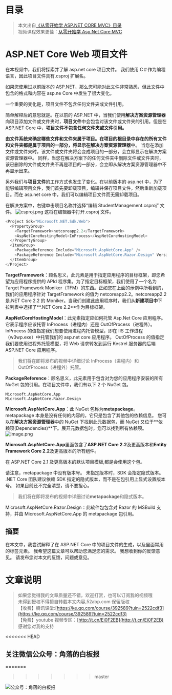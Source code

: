 # 目录
> 本文出自[《从零开始学 ASP.NET CORE MVC》目录](https://www.52abp.com/wiki/mvc/0.1.4/1.Intro) </br>
> 视频课程效果更佳：[从零开始学 Asp.Net Core MVC](https://study.163.com/course/courseMain.htm?courseId=1209215803&share=2&shareId=400000000309007) </br>

# ASP.NET Core Web 项目文件

在本视频中，我们将探索并了解 asp.net core 项目文件。 我们使用 C＃作为编程语言，因此项目文件具有.csproj 扩展名。

如果您使用过以前版本的 ASP.NET，那么您可能对此文件非常熟悉，但此文件中包含的格式和内容在 asp.ne Core 中发生了很大变化。

一个重要的变化是，项目文件不包含任何文件夹或文件引用。

简单解释后的意思就是。在以前的 ASP.NET 中，当我们使用**解决方案资源管理器**向项目添加文件或文件夹时，**项目文件**中会包含对该文件或文件夹的引用。但是在 ASP.NET Core 中，**项目文件不包含任何文件夹或文件引用。**

**由文件系统来确定哪些文件和文件夹属于项目。**在项目的根目录中存在的所有文件和文件夹都是属于项目的一部分，将显示在**解决方案资源管理器**中。 当您在添加文件或文件夹时，该文件或文件夹将会变成项目的一部分，会立即显示在解决方案资源管理器中。 同样，当您在解决方案下的任何文件夹中删除文件或文件夹时，该已删除的文件或文件夹不再是项目的一部分，会立即从解决方案资源管理器中不再显示出来。

另外我们与**项目文件**的工作方式也发生了变化。在以前版本的 asp.net 中，为了能够编辑项目文件，我们首先要卸载项目，编辑并保存项目文件，然后重新加载项目。而在 asp.net core 中，我们可以编辑项目文件而无需卸载项目。

在解决方案中，右键单击项目名称并选择“编辑 StudentManagement.csproj” 文件。
![csproj.png](https://upload-images.jianshu.io/upload_images/1979022-1163bbc9e2e89052.png)
这将在编辑器中打开.csproj 文件。

```csharp
<Project Sdk="Microsoft.NET.Sdk.Web">
  <PropertyGroup>
    <TargetFramework>netcoreapp2.2</TargetFramework>
    <AspNetCoreHostingModel>InProcess</AspNetCoreHostingModel>
  </PropertyGroup>
  <ItemGroup>
    <PackageReference Include="Microsoft.AspNetCore.App" />
    <PackageReference Include="Microsoft.AspNetCore.Razor.Design" Version="2.2.0" PrivateAssets="All" />
  </ItemGroup>
</Project>
```

**TargetFramework**：顾名思义，此元素是用于指定应用程序的目标框架，即您希望为应用程序提供的 APId 程序集。为了指定目标框架，我们使用了一个名为 Target Framework Moniker（TFM）的东西。正如您在上面的示例中所看到的，我们的应用程序针对 TargetFramework 的值为 netcoreapp2.2。netcoreapp2.2 是.NET Core 2.2 的 Moniker。当我们创建此应用程序时，我们从**新建项目中**下拉列表中选择了**.NET Core 2.2**作为目标框架。

**AspNetCoreHostingModel**：此元素指定应如何托管 Asp.Net Core 应用程序。它表示程序应该托管 InProcess（进程内）还是 OutOfProcess（进程外）。
InProcess 的值指定我们想要使用进程内托管模型，即在 IIS 工作进程（w3wp.exe）中托管我们的 asp.net core 应用程序。
OutOfProcess 的值指定我们要使用进程外托管模型，将 Web 请求转发到运行 Kestrel 服务器的后端 ASP.NET Core 应用程序。

> 我们将在即将发布的视频中详细讨论 InProcess（进程内）和 OutOfProcess（进程外）托管。

**PackageReference**：顾名思义，此元素用于包含对为您的应用程序安装的所有 NuGet 包的引用。在项目文件中，我们有以下 2 个 NuGet 包。

```
Microsoft.AspNetCore.App
Microsoft.AspNetCore.Razor.Design
```

**Microsoft.AspNetCore.App**：此 NuGet 包称为**metapackage**。
metapackage 本身是没有任何的内容的，它只是包含了其他包的依赖信息。
您可以在**解决方案资源管理器**中的 NuGet 下找到此元数据包，而 NuGet 又位于**依赖项(Dependencies)**下。展开元数据包时，您可以找到所有依赖项。
![image.png](https://upload-images.jianshu.io/upload_images/1979022-f06cbc399161a80d.png)

**Microsoft.AspNetCore.App**里面包含了**ASP.NET Core 2.2**及更高版本和**Entity Framework Core 2.2**及更高版本的所有组件。

在 ASP.NET Core 2.1 及更高版本的默认项目模板,都是会使用这个包。

请注意，metapackage 中没有版本号。 未指定版本时，SDK 会指定隐式版本。
.NET Core 团队建议依赖 SDK 指定的隐式版本，而不是在包引用上显式设置版本号。
如果目前还不完全清楚，请不要担心。

> 我们将在即将发布的视频中详细讨论**metapackage**和隐式版本。

Microsoft.AspNetCore.Razor.Design：此软件包包含对 Razor 的 MSBuild 支持，并由 Microsoft.AspNetCore.App 的 metapackage 包引用。

## 摘要

在本文中，我尝试解释了在 ASP.NET Core 中的项目文件的生成，以及里面常用的标签元素。
我希望这篇文章可以帮助您满足您的需求。
我想收到你的反馈意见。
请发布您对本文的反馈，问题或意见。

# 文章说明

> 如果您觉得我的文章质量还不错，欢迎打赏，也可以订阅我的视频哦 </br>
> 未得到授权不得擅自转载本文内容,52abp.com 保留版权 </br>
> 【收费】腾讯课堂:[https://ke.qq.com/course/392589?tuin=2522cdf3](https://ke.qq.com/course/392589?tuin=2522cdf3) </br>
> 【免费】youtube 视频专区：[http://t.cn/Ei0F2EB](http://t.cn/Ei0F2EB) </br>
> 感谢您对我的支持

<<<<<<< HEAD

## 关注微信公众号：角落的白板报

=======

> > > > > > > master

![公众号：角落的白板报](https://upload-images.jianshu.io/upload_images/1979022-f19c505c18160c16.png)
